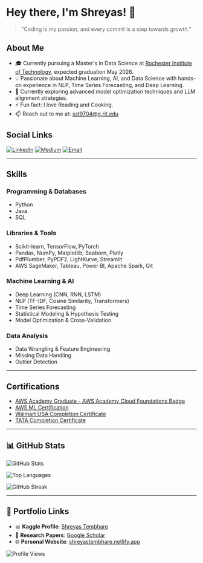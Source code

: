 # Hey there, I'm Shreyas! 👋

> "Coding is my passion, and every commit is a step towards growth."

## About Me
- 🎓 Currently pursuing a Master's in Data Science at [Rochester Institute of Technology](https://www.rit.edu), expected graduation May 2026.
- 💡 Passionate about Machine Learning, AI, and Data Science with hands-on experience in NLP, Time Series Forecasting, and Deep Learning.
- 🌱 Currently exploring advanced model optimization techniques and LLM alignment strategies.
- ⚡ Fun fact: I love Reading and Cooking.
- 📫 Reach out to me at: [sst9704@g.rit.edu](mailto:sst9704@g.rit.edu)

## Social Links
[![LinkedIn](https://img.shields.io/badge/LinkedIn-0A66C2?style=for-the-badge&logo=linkedin)](https://www.linkedin.com/in/shreyas-tembhare/) [![Medium](https://img.shields.io/badge/Medium-000000?style=for-the-badge&logo=medium)](https://medium.com/turing-around) [![Email](https://img.shields.io/badge/Email-D14836?style=for-the-badge&logo=gmail)](mailto:sst9704@g.rit.edu)

---

## Skills

### Programming & Databases
- Python
- Java
- SQL

### Libraries & Tools
- Scikit-learn, TensorFlow, PyTorch
- Pandas, NumPy, Matplotlib, Seaborn, Plotly
- PdfPlumber, PyPDF2, LightKurve, Streamlit
- AWS SageMaker, Tableau, Power BI, Apache Spark, Git

### Machine Learning & AI
- Deep Learning (CNN, RNN, LSTM)
- NLP (TF-IDF, Cosine Similarity, Transformers)
- Time Series Forecasting
- Statistical Modeling & Hypothesis Testing
- Model Optimization & Cross-Validation

### Data Analysis
- Data Wrangling & Feature Engineering
- Missing Data Handling
- Outlier Detection

---

## Certifications
- [AWS Academy Graduate - AWS Academy Cloud Foundations Badge](https://github.com/ShreyasTembhare/Certificates/blob/main/AWS_Academy_Graduate___AWS_Academy_Cloud_Foundations_Badge20230207-44-15nv4cx.pdf)
- [AWS ML Certification](https://github.com/ShreyasTembhare/Certificates/blob/main/AWS_MLj.pdf)
- [Walmart USA Completion Certificate](http://github.com/ShreyasTembhare/Certificates/blob/main/oX6f9BbCL9kJDJzfg_Walmart%20USA_Lyxdd7MGgCdA6vB5x_1675422749467_completion_certificate.pdf)
- [TATA Completion Certificate](https://github.com/ShreyasTembhare/Certificates/blob/main/TATA_completion_certificate.pdf)

---

## 📊 GitHub Stats

![GitHub Stats](https://github-readme-stats.vercel.app/api?username=ShreyasTembhare&show_icons=true&theme=radical&hide_border=true&include_all_commits=true&count_private=true)

![Top Languages](https://github-readme-stats.vercel.app/api/top-langs/?username=ShreyasTembhare&layout=compact&theme=radical&hide_border=true)

![GitHub Streak](https://github-readme-streak-stats.herokuapp.com/?user=ShreyasTembhare&theme=radical&hide_border=true)

---

## 🔗 Portfolio Links
- 📊 **Kaggle Profile**: [Shreyas Tembhare](https://www.kaggle.com/shreyastembhare)
- 📄 **Research Papers**: [Google Scholar](https://scholar.google.com/citations?user=hJtDkRcAAAAJ&hl=en)
- 🌐 **Personal Website**: [shreyastembhare.netlify.app](https://shreyastembhare.netlify.app/)

<!-- Profile Views Counter -->
![Profile Views](https://komarev.com/ghpvc/?username=ShreyasTembhare&color=brightgreen)
